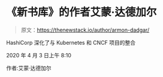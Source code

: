 # 《新书库》的作者艾蒙·达德加尔

> 原文：<https://thenewstack.io/author/armon-dadgar/>

HashiCorp 深化了与 Kubernetes 和 CNCF 项目的整合

2020 年 4 月 3 日上午 8:10

作者:艾蒙·达德加尔